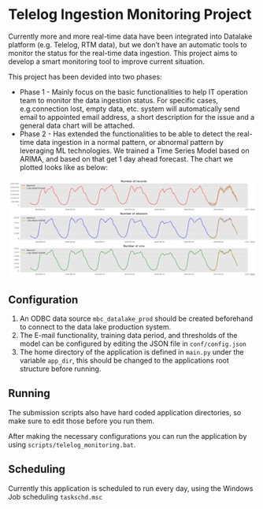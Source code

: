 # Telelog Ingestion Monitoring Project

Currently more and more real-time data have been integrated into Datalake platform (e.g. Telelog, RTM data), but we don’t have an automatic tools to monitor the status for the real-time data ingestion. 
This project aims to develop a smart monitoring tool to improve current situation.

This project has been devided into two phases:  

* Phase 1 - Mainly focus on the basic functionalities to help IT operation team to monitor the data ingestion status. For specific cases, e.g.connection lost, empty data, etc. system will automatically send email to appointed email address, a short description for the issue and a general data chart will be attached.   
* Phase 2 - Has extended the functionalities to be able to detect the real-time data ingestion in a normal pattern, or abnormal pattern by leveraging ML technologies. We trained a Time Series Model based on ARIMA, and based on that get 1 day ahead forecast. The chart we plotted looks like as below:   
<img src="image/2018-08-22.png" width="800">

## Configuration

1. An ODBC data source `mbc_datalake_prod` should be created beforehand to connect to the data lake production system. 
2. The E-mail functionality, training data period, and thresholds of the model can be configured by editing the JSON file in `conf/config.json`
3. The home directory of the application is defined in `main.py` under the variable `app_dir`, this should be changed to the applications root structure before running.

## Running

The submission scripts also have hard coded application directories, so make sure to edit those before you run them.

After making the necessary configurations you can run the application by using `scripts/telelog_monitoring.bat`.

## Scheduling

Currently this application is scheduled to run every day, using the Windows Job scheduling `taskschd.msc`